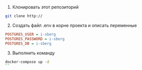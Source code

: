 1. Клонировать этот репозиторий 
```sh
git clone http://
```

2. Создать файл .env в корне проекта и описать переменные 
```ini
POSTGRES_USER = i-sberg
POSTGRES_PASSWORD = i-sberg
POSTGRES_DB = i-sberg
```

3. Выполнить команду 
```sh
docker-compose up -d
``